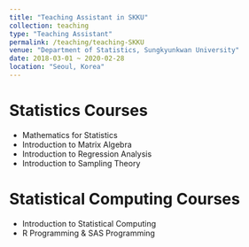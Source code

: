 ```yaml
---
title: "Teaching Assistant in SKKU"
collection: teaching
type: "Teaching Assistant"
permalink: /teaching/teaching-SKKU
venue: "Department of Statistics, Sungkyunkwan University"
date: 2018-03-01 ~ 2020-02-28
location: "Seoul, Korea"
---
```


Statistics Courses
======

- Mathematics for Statistics
- Introduction to Matrix Algebra
- Introduction to Regression Analysis
- Introduction to Sampling Theory

Statistical Computing Courses
======

- Introduction to Statistical Computing
- R Programming & SAS Programming
